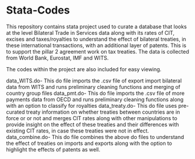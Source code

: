 # Stata-Codes

This repository contains stata project used to curate a database that looks at the level Bilateral Trade in Services data along with its rates of CIT, excises and taxes/royalties to understand the effect of bilateral treaties, in these international transactions, with an additional layer of patents. This is to support the pillar 2 agreement work on tax treaties. 
The data is collected from World Bank, Eurostat, IMF and WITS. 

The codes within the project are also included for easy viewing.

data_WITS.do- This do file imports the .csv file of export import bilateral data  from WITS and runs preliminary cleaning functions and merging of country group files
data_pmt.do- This do file imports the .csv file of more payments data from OECD and runs preliminary cleaning functions along with an option to classify for royalties
data_treaty.do- This do file uses pre-curated treaty information on whether treaties between countries are in force or or not and merges CIT rates along with other manipulations to provide insight on the effect of these treaties and their differences with existing CIT rates, in case these treaties were not in effect. 
data_combine.do- This do file combines the above do files to understand the effect of treaties on imports and exports along with the option to highlight the effects of patents as well.

